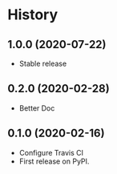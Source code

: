 # History

## 1.0.0 (2020-07-22)

*   Stable release

## 0.2.0 (2020-02-28)

*   Better Doc

## 0.1.0 (2020-02-16)

*   Configure Travis CI
*   First release on PyPI.
